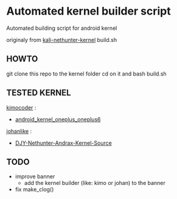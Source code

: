 # Automated kernel builder script

Automated building script for android kernel<br>

originaly from [kali-nethunter-kernel](https://gitlab.com/kalilinux/nethunter/build-scripts/kali-nethunter-kernel) build.sh

## HOWTO

git clone this repo to the kernel folder
cd on it and bash build.sh

## TESTED KERNEL
[kimocoder](https://github.com/kimocoder) :

- [android_kernel_oneplus_oneplus6](https://github.com/kimocoder/android_kernel_oneplus_oneplus6)

[johanlike](https://github.com/johanlike) :

- [DJY-Nethunter-Andrax-Kernel-Source](https://github.com/johanlike/DJY-Nethunter-Andrax-Kernel-Source)

## TODO
- improve banner
  - add the kernel builder (like: kimo or johan) to the banner
- fix make_clog()

